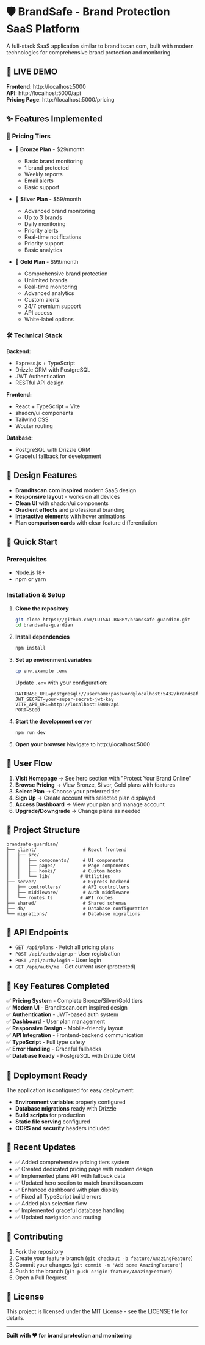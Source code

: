 # 🛡️ BrandSafe - Brand Protection SaaS Platform

A full-stack SaaS application similar to branditscan.com, built with modern technologies for comprehensive brand protection and monitoring.

## 🚀 **LIVE DEMO**

**Frontend**: http://localhost:5000  
**API**: http://localhost:5000/api  
**Pricing Page**: http://localhost:5000/pricing

## ✨ **Features Implemented**

### 🎯 **Pricing Tiers**
- **🥉 Bronze Plan** - $29/month
  - Basic brand monitoring
  - 1 brand protected
  - Weekly reports
  - Email alerts
  - Basic support

- **🥈 Silver Plan** - $59/month
  - Advanced brand monitoring
  - Up to 3 brands
  - Daily monitoring
  - Priority alerts
  - Real-time notifications
  - Priority support
  - Basic analytics

- **🥇 Gold Plan** - $99/month
  - Comprehensive brand protection
  - Unlimited brands
  - Real-time monitoring
  - Advanced analytics
  - Custom alerts
  - 24/7 premium support
  - API access
  - White-label options

### 🛠️ **Technical Stack**

**Backend:**
- Express.js + TypeScript
- Drizzle ORM with PostgreSQL
- JWT Authentication
- RESTful API design

**Frontend:**
- React + TypeScript + Vite
- shadcn/ui components
- Tailwind CSS
- Wouter routing

**Database:**
- PostgreSQL with Drizzle ORM
- Graceful fallback for development

## 🎨 **Design Features**

- **Branditscan.com inspired** modern SaaS design
- **Responsive layout** - works on all devices
- **Clean UI** with shadcn/ui components
- **Gradient effects** and professional branding
- **Interactive elements** with hover animations
- **Plan comparison cards** with clear feature differentiation

## 🚀 **Quick Start**

### Prerequisites
- Node.js 18+
- npm or yarn

### Installation & Setup

1. **Clone the repository**
   ```bash
   git clone https://github.com/LUTSAI-BARRY/brandsafe-guardian.git
   cd brandsafe-guardian
   ```

2. **Install dependencies**
   ```bash
   npm install
   ```

3. **Set up environment variables**
   ```bash
   cp env.example .env
   ```
   
   Update `.env` with your configuration:
   ```env
   DATABASE_URL=postgresql://username:password@localhost:5432/brandsafe_db
   JWT_SECRET=your-super-secret-jwt-key
   VITE_API_URL=http://localhost:5000/api
   PORT=5000
   ```

4. **Start the development server**
   ```bash
   npm run dev
   ```

5. **Open your browser**
   Navigate to http://localhost:5000

## 🔄 **User Flow**

1. **Visit Homepage** → See hero section with "Protect Your Brand Online"
2. **Browse Pricing** → View Bronze, Silver, Gold plans with features
3. **Select Plan** → Choose your preferred tier
4. **Sign Up** → Create account with selected plan displayed
5. **Access Dashboard** → View your plan and manage account
6. **Upgrade/Downgrade** → Change plans as needed

## 📁 **Project Structure**

```
brandsafe-guardian/
├── client/                 # React frontend
│   ├── src/
│   │   ├── components/     # UI components
│   │   ├── pages/          # Page components
│   │   ├── hooks/          # Custom hooks
│   │   └── lib/           # Utilities
├── server/                 # Express backend
│   ├── controllers/        # API controllers
│   ├── middleware/         # Auth middleware
│   └── routes.ts          # API routes
├── shared/                 # Shared schemas
├── db/                     # Database configuration
└── migrations/             # Database migrations
```

## 🔧 **API Endpoints**

- `GET /api/plans` - Fetch all pricing plans
- `POST /api/auth/signup` - User registration
- `POST /api/auth/login` - User login
- `GET /api/auth/me` - Get current user (protected)

## 🎯 **Key Features Completed**

✅ **Pricing System** - Complete Bronze/Silver/Gold tiers  
✅ **Modern UI** - Branditscan.com inspired design  
✅ **Authentication** - JWT-based auth system  
✅ **Dashboard** - User plan management  
✅ **Responsive Design** - Mobile-friendly layout  
✅ **API Integration** - Frontend-backend communication  
✅ **TypeScript** - Full type safety  
✅ **Error Handling** - Graceful fallbacks  
✅ **Database Ready** - PostgreSQL with Drizzle ORM  

## 🚀 **Deployment Ready**

The application is configured for easy deployment:

- **Environment variables** properly configured
- **Database migrations** ready with Drizzle
- **Build scripts** for production
- **Static file serving** configured
- **CORS and security** headers included

## 📝 **Recent Updates**

- ✅ Added comprehensive pricing tiers system
- ✅ Created dedicated pricing page with modern design
- ✅ Implemented plans API with fallback data
- ✅ Updated hero section to match branditscan.com
- ✅ Enhanced dashboard with plan display
- ✅ Fixed all TypeScript build errors
- ✅ Added plan selection flow
- ✅ Implemented graceful database handling
- ✅ Updated navigation and routing

## 🤝 **Contributing**

1. Fork the repository
2. Create your feature branch (`git checkout -b feature/AmazingFeature`)
3. Commit your changes (`git commit -m 'Add some AmazingFeature'`)
4. Push to the branch (`git push origin feature/AmazingFeature`)
5. Open a Pull Request

## 📄 **License**

This project is licensed under the MIT License - see the LICENSE file for details.

---

**Built with ❤️ for brand protection and monitoring**
